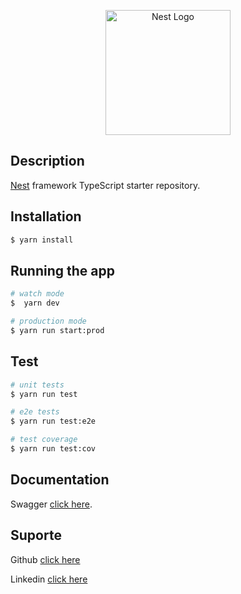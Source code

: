 <p align="center">
  <a href="http://nestjs.com/" target="blank"><img src="https://nestjs.com/img/logo-small.svg" width="200" alt="Nest Logo" /></a>
</p>

## Description

[Nest](https://github.com/nestjs/nest) framework TypeScript starter repository.

## Installation

```bash
$ yarn install
```

## Running the app

```bash
# watch mode
$  yarn dev

# production mode
$ yarn run start:prod
```

## Test

```bash
# unit tests
$ yarn run test

# e2e tests
$ yarn run test:e2e

# test coverage
$ yarn run test:cov
```

## Documentation

Swagger [click here](http://localhost:3000/api).

## Suporte

Github [click here](https://github.com/betobrandaojr)

Linkedin [click here](https://www.linkedin.com/in/paulo-brand%C3%A3o-%F0%9F%8C%88-4b0456287/)
